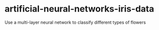 # artificial-neural-networks-iris-data
Use a multi-layer neural network to classify different types of flowers 
